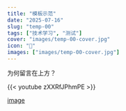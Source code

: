 ```yaml
---
title: "模板示范"
date: "2025-07-16"
slug: "temp-00"
tags: ["技术学习", "测试"]
cover: "images/temp-00-cover.jpg"
icon: "📁"
images: ["images/temp-00-cover.jpg"]
---
```

为何留言在上方？



{{< youtube zXXRfJPhmPE >}}


[image](https://prod-files-secure.s3.us-west-2.amazonaws.com/112d0858-5090-4d34-a606-b75eb8d65fd2/b110fffe-d8dc-4f51-990e-749f6cc413f6/M2U00785.mpg?X-Amz-Algorithm=AWS4-HMAC-SHA256&X-Amz-Content-Sha256=UNSIGNED-PAYLOAD&X-Amz-Credential=ASIAZI2LB466YVK4R27F%2F20250724%2Fus-west-2%2Fs3%2Faws4_request&X-Amz-Date=20250724T164248Z&X-Amz-Expires=3600&X-Amz-Security-Token=IQoJb3JpZ2luX2VjEAkaCXVzLXdlc3QtMiJHMEUCIQCdm2Zxgeqv18CIex7jXTw%2FGFk2BRHdA5xK7tv1DoLocAIgcPhnhcaTB7HWIcJXmg3fVrYftzIOZdSeA6EcesYbB%2F4q%2FwMIMhAAGgw2Mzc0MjMxODM4MDUiDJsZ8VrBjKRwDxp0mCrcAyiISgEOhGXW9ZXHFRxWIdaJbpokZ75gI6IqnOtiHmodpNYAUScsSqI5I2r9%2BDEZOUEN%2F4OtZ01Tv%2FwtWcbF3ASo7Wad5vKBqHEsWgoP%2FpowwbulZUW%2BZpEaW42z%2Fdne07Tt783%2BpGB%2BJPf0UDRFFXyExlhBauLVSLGCnChcHUxFt%2BmYRVnEGfgTezYHvKkw5ih6njScks0hSunQvNrAHt6gmKAtqePKyjyZgI75LvjI8HFH0PiCcmrEzFGWhfwNh7MpFlDQUiDAyW4adpusho8VqoA9XovWrsm6cspZ8BxMAYKcjaW87ON0MM9Ky4N0NPSTa2YCCLf17%2BNOTXzwbNskjBNQhPR0%2BE7dew8bk%2ForForb8kl4XsbS6bnPY2qLCH43sfbyG9i8HkQAW7ut2kOpV2jMtZm2nDcBqSwIO8Y10C5nBaBDWle5uq8buC%2FSOS2hUTqoGeFg96PqFuxVwqBBaJ5tlEL5itVlYy3xYJpJGJ9IrDda%2FAjZUkIwcko5hxfOhhrfLVUYStWxlFiJmw2b4QpdXYR6b%2F7jrVhkf%2BSjMKHx4DLWfXu%2FHGyktpBNejRUwJE3ykj8otHuJvEg2JZh9Tz7YNW0A91AnVOq1esp7Q8mOy4wq5iv%2FjBaMKm7icQGOqUBAWy%2FRsN1LCMM6Rcm3ChVhWvw%2BA0H8vGHnyZGP30zax7XNuY%2BkQ9Um2JkZCf92TO%2BBcQgViRNIzQ9Rh6tgT%2FPcln5H3Ggw91LylLv7l18EGWlEr3zVCEuE6g3IAQffFJN%2FjwKnrV9Tr8WQFlecyHEOEDOE2gNhYUht2qxqXm08JhHUKB3KBEYOG8QRyAIlFWcCenO9GWprVr2H%2BGm5tHOXcJK215i&X-Amz-Signature=b6dad1a6bede455c6613f7d67e9c53df5571d104ebc3b5c50e351421eae5c566&X-Amz-SignedHeaders=host&x-amz-checksum-mode=ENABLED&x-id=GetObject)

